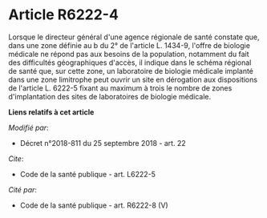 # Article R6222-4

Lorsque le directeur général d'une agence régionale de santé constate que, dans une zone définie au b du 2° de l'article L.
1434-9, l'offre de biologie médicale ne répond pas aux besoins de la population, notamment du fait des difficultés
géographiques d'accès, il indique dans le schéma régional de santé que, sur cette zone, un laboratoire de biologie médicale
implanté dans une zone limitrophe peut ouvrir un site en dérogation aux dispositions de l'article L. 6222-5 fixant au maximum
à trois le nombre de zones d'implantation des sites de laboratoires de biologie médicale.

**Liens relatifs à cet article**

_Modifié par_:

  - Décret n°2018-811 du 25 septembre 2018 - art. 22

_Cite_:

  - Code de la santé publique - art. L6222-5

_Cité par_:

  - Code de la santé publique - art. R6222-8 (V)
